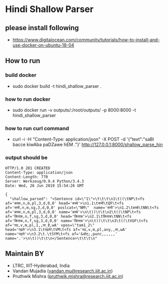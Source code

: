 # Hindi Shallow Parser

## please install following 
- https://www.digitalocean.com/community/tutorials/how-to-install-and-use-docker-on-ubuntu-18-04

## How to run

### build docker
- sudo docker build -t hindi_shallow_parser .

### how to run docker
- sudo docker run -v outputs/:/root/outputs/ -p 8000:8000 -t hindi_shallow_parser

### how to run curl command
- curl -i -H "Content-Type: application/json" -X POST -d '{"text":"saBI bacce kiwAba paDZawe hEM ."}' http://127.0.0.1:8000/shallow_parse_hin

### output should be
```
HTTP/1.0 201 CREATED
Content-Type: application/json
Content-Length: 770
Server: Werkzeug/0.9.4 Python/3.4.3
Date: Wed, 26 Jun 2019 15:54:26 GMT

{
  "shallow_parsed": "<Sentence id=\"1\">\t\t\t\n1\t((\tNP\t<fs af='बच्चा,n,m,pl,3,d,0,0' head='बच्चे'>\n1.1\tसभी\tQF\t<fs af='सभी,n,m,sg,3,d,0,0' poslcat=\"NM\"  name='सभी'>\n1.2\tबच्चे\tNN\t<fs af='बच्चा,n,m,pl,3,d,0,0' name='बच्चे'>\n\t))\t\t\n2\t((\tNP\t<fs af='किताब,n,f,sg,3,d,0,0' head='किताब'>\n2.1\tकिताब\tNN\t<fs af='किताब,n,f,sg,3,d,0,0' name='किताब'>\n\t))\t\t\n3\t((\tVGF\t<fs af='पढ,v,m,pl,1,,ता_है,wA' vpos=\"tam1_2\"  head='पढ़ते'>\n3.1\tपढ़ते\tVM\t<fs af='पढ,v,m,pl,any,,ता,wA' name='पढ़ते'>\n3.2\t.\tSYM\t<fs af='&डोट्;,punc,,,,,,' name='.'>\n\t))\t\t\n</Sentence>\t\t\t\n"

```

## Maintain BY
- LTRC, IIIT-Hyderabad, India
- Vandan Mujadia (vandan.mu@research.iiit.ac.in)
- Pruthwik Mishra (pruthwik.mishra@research.iiit.ac.in)

